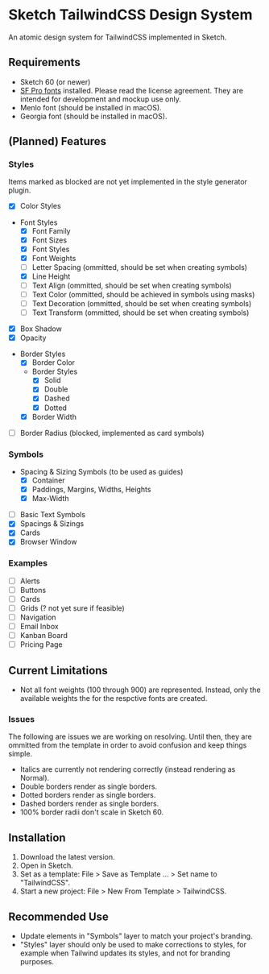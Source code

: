 # Sketch TailwindCSS Design System

An atomic design system for TailwindCSS implemented in Sketch.

## Requirements

- Sketch 60 (or newer)
- [SF Pro fonts](https://developer.apple.com/fonts/) installed. Please read the
    license agreement. They are intended for development and mockup use only.
- Menlo font (should be installed in macOS).
- Georgia font (should be installed in macOS).

## (Planned) Features

### Styles
Items marked as blocked are not yet implemented in the style generator plugin.

- [X] Color Styles
- Font Styles
  - [X] Font Family
  - [X] Font Sizes
  - [X] Font Styles
  - [X] Font Weights
  - [ ] Letter Spacing (ommitted, should be set when creating symbols)
  - [X] Line Height
  - [ ] Text Align (ommitted, should be set when creating symbols)
  - [ ] Text Color (ommitted, should be achieved in symbols using masks)
  - [ ] Text Decoration (ommitted, should be set when creating symbols)
  - [ ] Text Transform (ommitted, should be set when creating symbols)
- [X] Box Shadow
- [X] Opacity
- Border Styles
  - [X] Border Color
  - Border Styles
    - [X] Solid
    - [X] Double
    - [X] Dashed
    - [X] Dotted
  - [X] Border Width
- [ ] Border Radius (blocked, implemented as card symbols)

### Symbols

- Spacing & Sizing Symbols (to be used as guides)
  - [X] Container
  - [X] Paddings, Margins, Widths, Heights
  - [X] Max-Width
- [ ] Basic Text Symbols
- [X] Spacings & Sizings
- [X] Cards
- [X] Browser Window

### Examples

- [ ] Alerts
- [ ] Buttons
- [ ] Cards
- [ ] Grids (? not yet sure if feasible)
- [ ] Navigation
- [ ] Email Inbox
- [ ] Kanban Board
- [ ] Pricing Page

## Current Limitations

- Not all font weights (100 through 900) are represented. Instead, only the
    available weights the for the respctive fonts are created.

### Issues

The following are issues we are working on resolving. Until then, they are
    ommitted from the template in order to avoid confusion and keep things
    simple.

- Italics are currently not rendering correctly (instead rendering as Normal).
- Double borders render as single borders.
- Dotted borders render as single borders.
- Dashed borders render as single borders.
- 100% border radii don't scale in Sketch 60.

## Installation

1. Download the latest version.
2. Open in Sketch.
3. Set as a template: File > Save as Template ... > Set name to "TailwindCSS".
4. Start a new project: File > New From Template > TailwindCSS.

## Recommended Use

- Update elements in "Symbols" layer to match your project's branding.
- "Styles" layer should only be used to make corrections to styles, for example
  when Tailwind updates its styles, and not for branding purposes.
